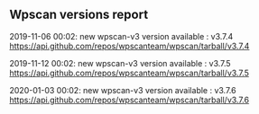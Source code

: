 ## Wpscan versions report

2019-11-06 00:02: new wpscan-v3 version available : v3.7.4 https://api.github.com/repos/wpscanteam/wpscan/tarball/v3.7.4

2019-11-12 00:02: new wpscan-v3 version available : v3.7.5 https://api.github.com/repos/wpscanteam/wpscan/tarball/v3.7.5

2020-01-03 00:02: new wpscan-v3 version available : v3.7.6 https://api.github.com/repos/wpscanteam/wpscan/tarball/v3.7.6

